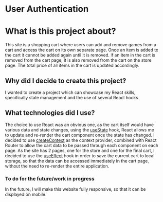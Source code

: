 # User Authentication

# What is this project about?

This site is a shopping cart where users can add and remove games from a cart and access the cart on its own separate page.
Once an item is added to the cart it cannot be added again until it is removed. If an item in the cart is removed from the
cart page, it is also removed from the cart on the store page. The total price of all items in the cart is updated accordingly.

## Why did I decide to create this project?

I wanted to create a project which can showcase my React skills, specifically state management and the use of several React hooks.

## What technologies did I use?

The choice to use React was an obvious one, as the cart itself would have various data and state changes, using the [useState](https://reactjs.org/docs/hooks-state.html) hook,
React allows me to update and re-render the cart component once the state has changed. I decided to use
[createContext](https://reactjs.org/docs/context.html) as the context provider, combined with React Router to allow the cart data to be
passed through each component on each page. As the site has 2 pages, one for the store and one for the final cart,
I decided to use the [useEffect](https://reactjs.org/docs/hooks-effect.html) hook in order to save the current cart to local storage, so that the data
can be accessed immediately in the cart page, without the need to re-render the entire application.

### To do for the future/work in progress

In the future, I will make this website fully responsive, so that it can be displayed on mobile.